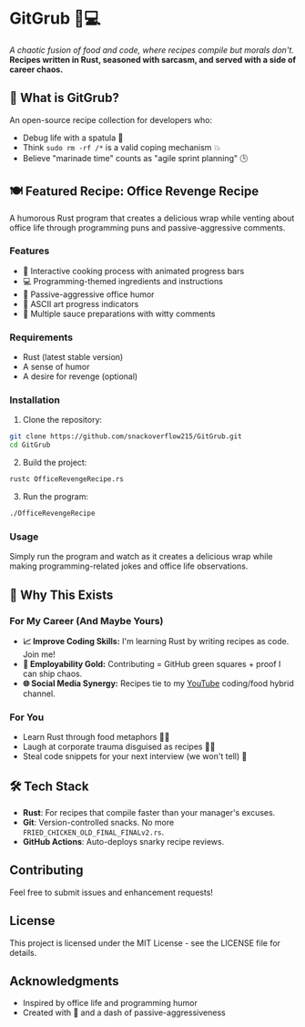 # GitGrub 🍴💻

*A chaotic fusion of food and code, where recipes compile but morals don't.*  
**Recipes written in Rust, seasoned with sarcasm, and served with a side of career chaos.**

## 🍔 What is GitGrub?

An open-source recipe collection for developers who:
- Debug life with a spatula 🥄
- Think `sudo rm -rf /*` is a valid coping mechanism 💥
- Believe "marinade time" counts as "agile sprint planning" 🕒

## 🍽️ Featured Recipe: Office Revenge Recipe

A humorous Rust program that creates a delicious wrap while venting about office life through programming puns and passive-aggressive comments.

### Features

- 🍳 Interactive cooking process with animated progress bars
- 💻 Programming-themed ingredients and instructions
- 😤 Passive-aggressive office humor
- 🎨 ASCII art progress indicators
- 🧪 Multiple sauce preparations with witty comments

### Requirements

- Rust (latest stable version)
- A sense of humor
- A desire for revenge (optional)

### Installation

1. Clone the repository:
```bash
git clone https://github.com/snackoverflow215/GitGrub.git
cd GitGrub
```

2. Build the project:
```bash
rustc OfficeRevengeRecipe.rs
```

3. Run the program:
```bash
./OfficeRevengeRecipe
```

### Usage

Simply run the program and watch as it creates a delicious wrap while making programming-related jokes and office life observations.

## 🚀 Why This Exists

### For My Career (And Maybe Yours)
- **📈 Improve Coding Skills:** I'm learning Rust by writing recipes as code. Join me!
- **🎯 Employability Gold:** Contributing = GitHub green squares + proof I can ship chaos.
- **🌐 Social Media Synergy:** Recipes tie to my [YouTube](https://youtube.com/@snackoverflow215) coding/food hybrid channel.

### For You
- Learn Rust through food metaphors 🦀🍗
- Laugh at corporate trauma disguised as recipes 💼🔥
- Steal code snippets for your next interview (we won't tell) 🤫

## 🛠️ Tech Stack
- **Rust**: For recipes that compile faster than your manager's excuses.
- **Git**: Version-controlled snacks. No more `FRIED_CHICKEN_OLD_FINAL_FINALv2.rs`.
- **GitHub Actions**: Auto-deploys snarky recipe reviews.

## Contributing

Feel free to submit issues and enhancement requests!

## License

This project is licensed under the MIT License - see the LICENSE file for details.

## Acknowledgments

- Inspired by office life and programming humor
- Created with 🧀 and a dash of passive-aggressiveness
